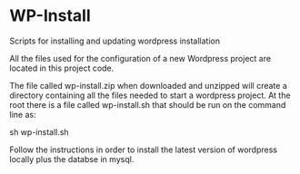 # WP-Install
Scripts for installing and updating wordpress installation

All the files used for the configuration of a new Wordpress project are located in this project code. 

The file called wp-install.zip when downloaded and unzipped will create a directory containing all the files needed to start a wordpress project. 
At the root there is a file called wp-install.sh that should be
run on the command line as:

sh wp-install.sh

Follow the instructions in order to install the latest version of wordpress locally plus the databse in mysql.
